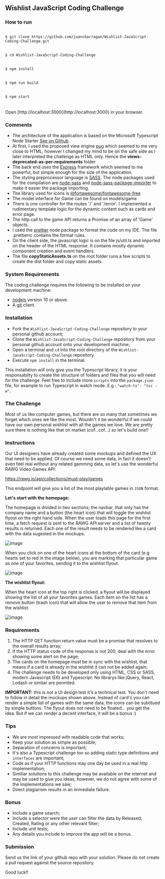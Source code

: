 ## Wishlist JavaScript Coding Challenge

### How to run

<code>
$ git clone https://github.com/juancbarragan/Wishlist-JavaScript-Coding-Challenge.git
</code><br/>
<code>
$ cd Wishlist-JavaScript-Coding-Challenge
</code><br/>
<code>
$ npm install
</code><br/>
<code>
$ npm run build
</code><br/>
<code>
$ npm start
</code>

<br>
<br>
Open [http://localhost:3000](http://localhost:3000) in your browser.

### Comments

- The architecture of the application is based on the Microsoft Typescript Node
  Starter [See on Github](https://github.com/microsoft/TypeScript-Node-Starter/).
- At first, I used the proposed view engine [pug](https://pugjs.org/api/getting-started.html) which seemed to me very
  close to HTML, however I changed my mind to be on the safe side as I later interpreted the challenge as HTML only.
  Hence the **views-deprecated-as-per-requirements** folder
- The back end uses the [Express](https://expressjs.com/) framework which seemed to me powerful, but simple enough for
  the size of the application.
- The styling preprocessor language is [SASS](https://sass-lang.com/). The node packages used for the compilation
  are [node-sass](https://www.npmjs.com/package/node-sass)
  and [node-sass-package-importer](https://www.npmjs.com/package/node-sass-package-importer) to make it easier the
  package importing.
- The library used for icons
  is [@fortawesome/fontawesome-free](https://www.npmjs.com/package/@fortawesome/fontawesome-free)
- The model interface for Game can be found on models/game
- There is one controller for the routes '/' and '/error'. I implemented a rudimentary template logic for the dynamic
  content such as cards and error page.
- The http call to the game API returns a Promise of an array of 'Game' objects.
- I used the [prettier](https://www.npmjs.com/package/prettier) node package to format the code on my IDE. The file
  .prettierrc contains the format rules.
- On the client side, the javascript logic is on the file js/util.ts and imported on the header of the HTML response. It
  contains mostly dynamic component creation and event handlers.
- The file **copyStaticAssets.ts** on the root folder runs a few scripts to create the dist folder and copy static
  assets.

### System Requirements

The coding challenge requires the following to be installed on your development machine:

- [nodejs](https://nodejs.org/en/) version 10 or above.
- A [git](https://git-scm.com/downloads) client.

### Installation

- Fork the `Wishlist-JavaScript-Coding-Challenge` repository to your personal github account;
- Clone the `Wishlist-JavaScript-Coding-Challenge` repository from your personal github account onto your development
  machine;
- Open a terminal and `cd` into the root directory of the `Wishlist-JavaScript-Coding-Challenge` repository.
- Execute `npm install` in the terminal.

This installation will only give you the Typescript library, it is your responsabilty to create the structure of folders
and files that you will need for the challenge. Feel free to include more `scripts` into the `package.json` file, for
example to run Typescript in watch mode. E.g : `"watch-ts": "tsc -w"`.

### The Challenge

Most of us like computer games, but there are so many that sometimes we forget which ones we like the most. Wouldn't it
be wonderful if we could have our own personal wishlist with all the games we love. We are pretty sure there is nothing
like that on market (cof...cof...) so let's build one!!

### Instructions

Our UI designers have already created some mockups and defined the UX that need to be applied. Of course we need some
data, in fact it doesn’t even feel real without any related gamming data, so let's use the wonderful RAWG Video Games
API:

https://rawg.io/api/collections/must-play/games

This endpoint will give you a list of the most playlable games in `JSON` format.

**Let's start with the homepage:**

The homepage is divided in two sections; the navbar, that only has the company name and a button (the heart icon) that
will toggle the wishlist flyout on the right hand side. When the user loads this page for the first time, a fetch
request is sent to the RAWG API server and a list of twenty results is returned. Each one of the result needs to be
rendered like a card with the data sugested in the mockups.

![image](https://user-images.githubusercontent.com/3682538/120755892-e6cab800-c551-11eb-97c0-417b73b64cf6.png)

When you click on one of the heart icons at the bottom of the card (e.g hearts set to red in the image below), you are
marking that particular game as one of your favorites, sending it to the wishlist flyout.

![image](https://user-images.githubusercontent.com/3682538/120756033-17125680-c552-11eb-8430-b392d11bb53e.png)

**The wishlist flyout:**

When the heart icon at the top right is clicked, a flyout will be displayed showing the list of all your favorites
games. Each item on the list has a remove button (trash icon) that will allow the user to remove that item from the
wishlist.

![image](https://user-images.githubusercontent.com/3682538/120756067-2396af00-c552-11eb-825f-40fab70ae1f8.png)

### Requirements

1. The HTTP GET function return value must be a promise that resolves to the overall results array;
2. If the HTTP status code of the response is not 200, deal with the error showing some alert on the page;
3. The cards on the homepage must be in sync with the wishlist, that means if a card is already in the wishlist it can
   not be added again;
4. The challenge needs to be developed only using HTML, CSS or SASS, modern Javascript (E6) and Typescript. No librarys
   like jQuery, React, Lodash or simliar are permited.

**IMPORTANT:** this is not a UI design test it's a technical test. You don't need to follow in detail the mockups shown
above. Instead of card's you can render a simple list of games with the same data, the icons can be subtitued by simple
buttons. The flyout does not need to be floated... you get the idea. But if we can render a decent interface, it will be
a bonus :)

### Tips

- We are most impressed with readable code that works;
- Keep your solution as simple as possible;
- Separation of concerns is important;
- It's also a Typescript challenge too so adding static type definitions and `interfaces` are important;
- Code as if your HTTP functions may one day be used in a real http implementation;
- Similiar solutions to this challenge may be available on the internet and may be used to give you ideas, however, we
  do not agree with some of the implementations we saw;
- Direct plagiarism results in an immediate failure.

### Bonus

- Include a game search;
- Include a selector were the user can filter the data by Released, Created, Rating or any other relevant filter;
- Include unit tests;
- Any details you include to improve the app will be a bonus.

### Submission

Send us the link of your github repo with your solution. Please do not create a pull request against the source
repository.

Good luck!!
